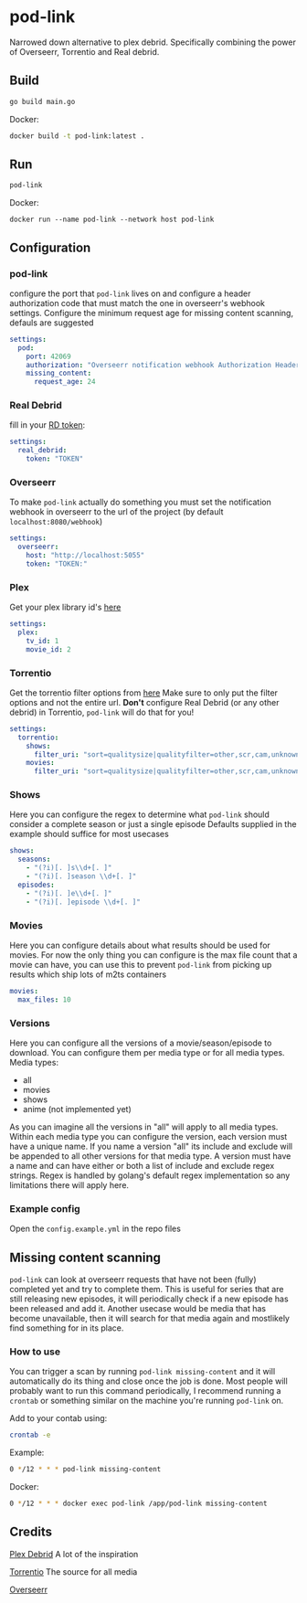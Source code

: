 # pod-link
Narrowed down alternative to plex debrid. Specifically combining the power of Overseerr, Torrentio and Real debrid.
## Build
```sh
go build main.go
```
Docker:
```sh
docker build -t pod-link:latest .
```

## Run
```sh
pod-link
```
Docker:
```
docker run --name pod-link --network host pod-link
```

## Configuration
### pod-link
configure the port that `pod-link` lives on and configure a header authorization code that must match the one in overseerr's webhook settings. Configure the minimum request age for missing content scanning, defauls are suggested

```yml
settings:
  pod:
    port: 42069
    authorization: "Overseerr notification webhook Authorization Header"
    missing_content:
      request_age: 24
```

### Real Debrid
fill in your [RD token](https://real-debrid.com/apitoken):
```yml
settings:
  real_debrid:
    token: "TOKEN"
```

### Overseerr
To make `pod-link` actually do something you must set the notification webhook in overseerr to the url of the project (by default `localhost:8080/webhook`)
```yml
settings:
  overseerr:
    host: "http://localhost:5055"
    token: "TOKEN:"
```

### Plex
Get your plex library id's [here](https://plex.tv/devices.xml)
```yml
settings:
  plex:
    tv_id: 1
    movie_id: 2
```

### Torrentio
Get the torrentio filter options from [here](https://torrentio.strem.fun/configure)
Make sure to only put the filter options and not the entire url.
**Don't** configure Real Debrid (or any other debrid) in Torrentio, `pod-link` will do that for you!
```yml
settings:
  torrentio:
    shows:
      filter_uri: "sort=qualitysize|qualityfilter=other,scr,cam,unknown"
    movies:
      filter_uri: "sort=qualitysize|qualityfilter=other,scr,cam,unknown"
```

### Shows
Here you can configure the regex to determine what `pod-link` should consider a complete season or just a single episode
Defaults supplied in the example should suffice for most usecases
```yml
shows:
  seasons:
    - "(?i)[. ]s\\d+[. ]"
    - "(?i)[. ]season \\d+[. ]"
  episodes:
    - "(?i)[. ]e\\d+[. ]"
    - "(?i)[. ]episode \\d+[. ]"
```

### Movies
Here you can configure details about what results should be used for movies. For now the only thing you can configure is the max file count that a movie can have, you can use this to prevent `pod-link` from picking up results which ship lots of m2ts containers
```yml
movies:
  max_files: 10
```

### Versions
Here you can configure all the versions of a movie/season/episode to download.
You can configure them per media type or for all media types.
Media types:
- all
- movies
- shows
- anime (not implemented yet)

As you can imagine all the versions in "all" will apply to all media types.
Within each media type you can configure the version, each version must have a unique name.
If you name a version "all" its include and exclude will be appended to all other versions for that media type.
A version must have a name and can have either or both a list of include and exclude regex strings.
Regex is handled by golang's default regex implementation so any limitations there will apply here.

### Example config
Open the `config.example.yml` in the repo files

## Missing content scanning
`pod-link` can look at overseerr requests that have not been (fully) completed yet and try to complete them. This is useful for series that are still releasing new episodes, it will periodically check if a new episode has been released and add it. Another usecase would be media that has become unavailable, then it will search for that media again and mostlikely find something for in its place.

### How to use
You can trigger a scan by running `pod-link missing-content` and it will automatically do its thing and close once the job is done. Most people will probably want to run this command periodically, I recommend running a `crontab` or something similar on the machine you're running `pod-link` on.

Add to your contab using:
```sh
crontab -e
```

Example:
```sh
0 */12 * * * pod-link missing-content
```
Docker:
```sh
0 */12 * * * docker exec pod-link /app/pod-link missing-content
```


## Credits
[Plex Debrid](https://github.com/itsToggle/plex_debrid/) A lot of the inspiration

[Torrentio](https://github.com/TheBeastLT/torrentio-scraper) The source for all media

[Overseerr](https://github.com/sct/overseerr)
